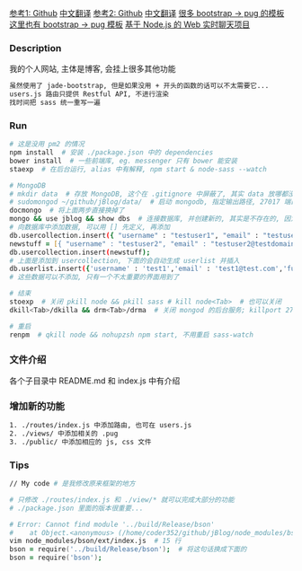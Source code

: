 [参考1: Github](https://github.com/cwbuecheler/node-tutorial-for-frontend-devs)
[中文翻译](http://www.jianshu.com/p/3b045636bcec)
[参考2: Github](https://github.com/cwbuecheler/node-tutorial-2-restful-app)
[中文翻译](http://www.jianshu.com/p/8a90687576f9)
[很多 bootstrap -> pug 的模板](http://rajasegar.github.io/JADE-Bootstrap/getting-started.html)
[这里也有 bootstrap -> pug 模板](https://bootstrap3-jade-node-express-grunt.azurewebsites.net/)
[基于 Node.js 的 Web 实时聊天项目](http://www.maiziedu.com/course/597/)
### Description
我的个人网站, 主体是博客, 会挂上很多其他功能
``` zsh
虽然使用了 jade-bootstrap, 但是如果没用 + 开头的函数的话可以不太需要它...
users.js 路由只提供 Restful API, 不进行渲染
找时间把 sass 统一重写一遍
```
### Run
``` zsh
# 这是没用 pm2 的情况
npm install  # 安装 ./package.json 中的 dependencies
bower install  # 一些前端库, eg. messenger 只有 bower 能安装
staexp  # 在后台运行, alias 中有解释, npm start & node-sass --watch

# MongoDB
# mkdir data  # 存放 MongoDB, 这个在 .gitignore 中屏蔽了, 其实 data 放哪都没关系的...
# sudomongod ~/github/jBlog/data/  # 启动 mongodb, 指定输出路径, 27017 端口, 具体命令参见 alias
docmongo  # 将上面两步直接换掉了
mongo && use jblog && show dbs  # 连接数据库, 并创建新的, 其实是不存在的, 因为没有数据
# 向数据库中添加数据, 可以用 [] 先定义, 再添加
db.usercollection.insert({ "username" : "testuser1", "email" : "testuser1@testdomain.com" })
newstuff = [{ "username" : "testuser2", "email" : "testuser2@testdomain.com" }, { "username" : "testuser3", "email" : "testuser3@testdomain.com" }]
db.usercollection.insert(newstuff);
# 上面是添加到 usercollection, 下面的会自动生成 userlist 并插入
db.userlist.insert({'username' : 'test1','email' : 'test1@test.com','fullname' : 'Bob Smith','age' : 27,'location' : 'San Francisco','gender' : 'Male'})
# 这些数据可以不添加, 只有一个不太重要的界面用到了

# 结束
stoexp  # 关闭 pkill node && pkill sass # kill node<Tab>  # 也可以关闭
dkill<Tab>/dkilla && drm<Tab>/drma  # 关闭 mongod 的后台服务; killport 27017 是针对本地的服务

# 重启
renpm  # qkill node && nohupzsh npm start, 不用重启 sass-watch
```
### 文件介绍
各个子目录中 README.md 和 index.js 中有介绍
### 增加新的功能
``` zsh
1. ./routes/index.js 中添加路由, 也可在 users.js
2. ./views/ 中添加相关的 .pug
3. ./public/ 中添加相应的 js, css 文件
```
### Tips
``` zsh
// My code # 是我修改原来框架的地方

# 只修改 ./routes/index.js 和 ./view/* 就可以完成大部分的功能
# ./package.json 里面的版本很重要...

# Error: Cannot find module '../build/Release/bson'
#    at Object.<anonymous> (/home/coder352/github/jBlog/node_modules/bson/ext/index.js:15:10)
vim node_modules/bson/ext/index.js  # 15 行
bson = require('../build/Release/bson');  # 将这句话换成下面的
bson = require('bson');
```
